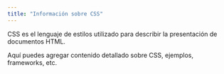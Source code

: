 ```yaml
---
title: "Información sobre CSS"
---
```


CSS es el lenguaje de estilos utilizado para describir la presentación de documentos HTML.

Aquí puedes agregar contenido detallado sobre CSS, ejemplos, frameworks, etc.